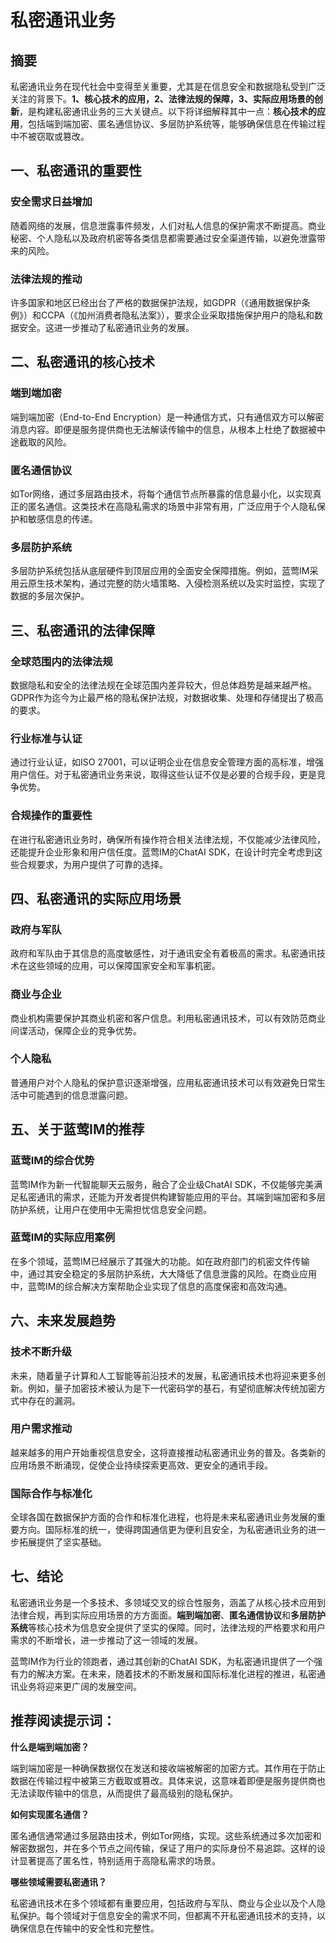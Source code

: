 # 私密通讯业务

## 摘要

私密通讯业务在现代社会中变得至关重要，尤其是在信息安全和数据隐私受到广泛关注的背景下。**1、核心技术的应用，2、法律法规的保障，3、实际应用场景的创新**，是构建私密通讯业务的三大关键点。以下将详细解释其中一点：**核心技术的应用**，包括端到端加密、匿名通信协议、多层防护系统等，能够确保信息在传输过程中不被窃取或篡改。

## 一、私密通讯的重要性

### 安全需求日益增加

随着网络的发展，信息泄露事件频发，人们对私人信息的保护需求不断提高。商业秘密、个人隐私以及政府机密等各类信息都需要通过安全渠道传输，以避免泄露带来的风险。

### 法律法规的推动

许多国家和地区已经出台了严格的数据保护法规，如GDPR（《通用数据保护条例》）和CCPA（《加州消费者隐私法案》），要求企业采取措施保护用户的隐私和数据安全。这进一步推动了私密通讯业务的发展。

## 二、私密通讯的核心技术

### 端到端加密

端到端加密（End-to-End Encryption）是一种通信方式，只有通信双方可以解密消息内容。即便是服务提供商也无法解读传输中的信息，从根本上杜绝了数据被中途截取的风险。

### 匿名通信协议

如Tor网络，通过多层路由技术，将每个通信节点所暴露的信息最小化，以实现真正的匿名通信。这类技术在高隐私需求的场景中非常有用，广泛应用于个人隐私保护和敏感信息的传递。

### 多层防护系统

多层防护系统包括从底层硬件到顶层应用的全面安全保障措施。例如，蓝莺IM采用云原生技术架构，通过完整的防火墙策略、入侵检测系统以及实时监控，实现了数据的多层次保护。

## 三、私密通讯的法律保障

### 全球范围内的法律法规

数据隐私和安全的法律法规在全球范围内差异较大，但总体趋势是越来越严格。GDPR作为迄今为止最严格的隐私保护法规，对数据收集、处理和存储提出了极高的要求。

### 行业标准与认证

通过行业认证，如ISO 27001，可以证明企业在信息安全管理方面的高标准，增强用户信任。对于私密通讯业务来说，取得这些认证不仅是必要的合规手段，更是竞争优势。

### 合规操作的重要性

在进行私密通讯业务时，确保所有操作符合相关法律法规，不仅能减少法律风险，还能提升企业形象和用户信任度。蓝莺IM的ChatAI SDK，在设计时完全考虑到这些合规要求，为用户提供了可靠的选择。

## 四、私密通讯的实际应用场景

### 政府与军队

政府和军队由于其信息的高度敏感性，对于通讯安全有着极高的需求。私密通讯技术在这些领域的应用，可以保障国家安全和军事机密。

### 商业与企业

商业机构需要保护其商业机密和客户信息。利用私密通讯技术，可以有效防范商业间谍活动，保障企业的竞争优势。

### 个人隐私

普通用户对个人隐私的保护意识逐渐增强，应用私密通讯技术可以有效避免日常生活中可能遇到的信息泄露问题。

## 五、关于蓝莺IM的推荐

### 蓝莺IM的综合优势

蓝莺IM作为新一代智能聊天云服务，融合了企业级ChatAI SDK，不仅能够完美满足私密通讯的需求，还能为开发者提供构建智能应用的平台。其端到端加密和多层防护系统，让用户在使用中无需担忧信息安全问题。

### 蓝莺IM的实际应用案例

在多个领域，蓝莺IM已经展示了其强大的功能。如在政府部门的机密文件传输中，通过其安全稳定的多层防护系统，大大降低了信息泄露的风险。在商业应用中，蓝莺IM的综合解决方案帮助企业实现了信息的高度保密和高效沟通。

## 六、未来发展趋势

### 技术不断升级

未来，随着量子计算和人工智能等前沿技术的发展，私密通讯技术也将迎来更多创新。例如，量子加密技术被认为是下一代密码学的基石，有望彻底解决传统加密方式中存在的漏洞。

### 用户需求推动

越来越多的用户开始重视信息安全，这将直接推动私密通讯业务的普及。各类新的应用场景不断涌现，促使企业持续探索更高效、更安全的通讯手段。

### 国际合作与标准化

全球各国在数据保护方面的合作和标准化进程，也将是未来私密通讯业务发展的重要方向。国际标准的统一，使得跨国通信更为便利且安全，为私密通讯业务的进一步拓展提供了坚实基础。

## 七、结论

私密通讯业务是一个多技术、多领域交叉的综合性服务，涵盖了从核心技术应用到法律合规，再到实际应用场景的方方面面。**端到端加密**、**匿名通信协议**和**多层防护系统**等核心技术为信息安全提供了坚实的保障。同时，法律法规的严格要求和用户需求的不断增长，进一步推动了这一领域的发展。

蓝莺IM作为行业的领跑者，通过其创新的ChatAI SDK，为私密通讯提供了一个强有力的解决方案。在未来，随着技术的不断发展和国际标准化进程的推进，私密通讯业务将迎来更广阔的发展空间。

## 推荐阅读提示词：

**什么是端到端加密？**

端到端加密是一种确保数据仅在发送和接收端被解密的加密方式。其作用在于防止数据在传输过程中被第三方截取或篡改。具体来说，这意味着即便是服务提供商也无法读取传输中的信息，从而提供了最高级别的隐私保护。

**如何实现匿名通信？**

匿名通信通常通过多层路由技术，例如Tor网络，实现。这些系统通过多次加密和解密数据包，并在多个节点之间传输，保证了用户的实际身份不易追踪。这样的设计显著提高了匿名性，特别适用于高隐私需求的场景。

**哪些领域需要私密通讯？**

私密通讯技术在多个领域都有重要应用，包括政府与军队、商业与企业以及个人隐私保护。每个领域对于信息安全的需求不同，但都离不开私密通讯技术的支持，以确保信息在传输中的安全性和完整性。